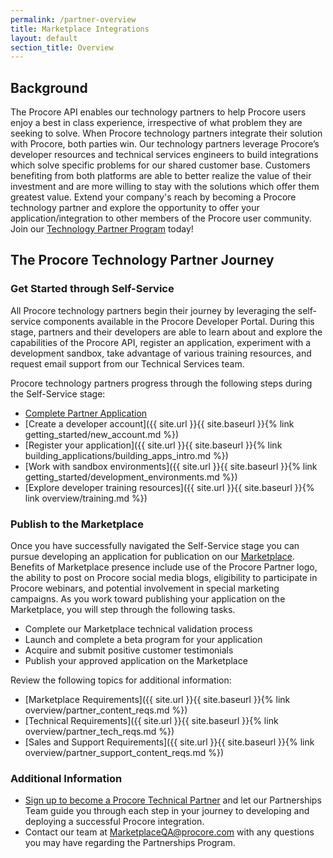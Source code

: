 ```yaml
---
permalink: /partner-overview
title: Marketplace Integrations
layout: default
section_title: Overview
---
```


## Background

The Procore API enables our technology partners to help Procore users enjoy a best in class experience, irrespective of what problem they are seeking to solve.
When Procore technology partners integrate their solution with Procore, both parties win.
Our technology partners leverage Procore’s developer resources and technical services engineers to build integrations which solve specific problems for our shared customer base.
Customers benefiting from both platforms are able to better realize the value of their investment and are more willing to stay with the solutions which offer them greatest value.
Extend your company's reach by becoming a Procore technology partner and explore the opportunity to offer your application/integration to other members of the Procore user community.
Join our [Technology Partner Program](https://developers.procore.com/partner-signup) today!

## The Procore Technology Partner Journey

### Get Started through Self-Service

All Procore technology partners begin their journey by leveraging the self-service components available in the Procore Developer Portal.
During this stage, partners and their developers are able to learn about and explore the capabilities of the Procore API, register an application, experiment with a development sandbox, take advantage of various training resources, and request email support from our Technical Services team.

Procore technology partners progress through the following steps during the Self-Service stage:

- [Complete Partner Application](https://developers.procore.com/partner-signup)
- [Create a developer account]({{ site.url }}{{ site.baseurl }}{% link getting_started/new_account.md %})
- [Register your application]({{ site.url }}{{ site.baseurl }}{% link building_applications/building_apps_intro.md %})
- [Work with sandbox environments]({{ site.url }}{{ site.baseurl }}{% link getting_started/development_environments.md %})
- [Explore developer training resources]({{ site.url }}{{ site.baseurl }}{% link overview/training.md %})

### Publish to the Marketplace

Once you have successfully navigated the Self-Service stage you can pursue developing an application for publication on our [Marketplace](https://marketplace.procore.com/).
Benefits of Marketplace presence include use of the Procore Partner logo, the ability to post on Procore social media blogs, eligibility to participate in Procore webinars, and potential involvement in special marketing campaigns.
As you work toward publishing your application on the Marketplace, you will step through the following tasks.

- Complete our Marketplace technical validation process
- Launch and complete a beta program for your application
- Acquire and submit positive customer testimonials
- Publish your approved application on the Marketplace

Review the following topics for additional information:

- [Marketplace Requirements]({{ site.url }}{{ site.baseurl }}{% link overview/partner_content_reqs.md %})
- [Technical Requirements]({{ site.url }}{{ site.baseurl }}{% link overview/partner_tech_reqs.md %})
- [Sales and Support Requirements]({{ site.url }}{{ site.baseurl }}{% link overview/partner_support_content_reqs.md %})

### Additional Information

- [Sign up to become a Procore Technical Partner](https://developers.procore.com/partner-signup) and let our Partnerships Team guide you through each step in your journey to developing and deploying a successful Procore integration.
- Contact our team at <MarketplaceQA@procore.com> with any questions you may have regarding the Partnerships Program.
